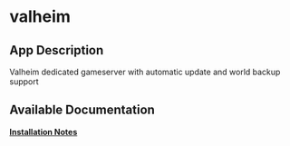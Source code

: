 # valheim

## App Description

Valheim dedicated gameserver with automatic update and world backup support

## Available Documentation

[**Installation Notes**](charts/stable/valheim/installation_notes)

